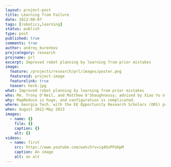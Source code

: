 ```yaml
---
layout: project-post
title: Learning from Failure
date: 2013-08-07
tags: [robotics,learning]
status: publish
type: post
published: true
comments: true
author: andrey_kurenkov
projcategory: research
projname: prl
excerpt: Improved robot planning by learning from prior mistakes
image:
  feature: /projects/research/prl/images/poster.png
  featureid: project-image
  featurelink: true
  teaser: herb.jpg
what: Improved robot planning by learning from prior mistakes
who: Me, Trony O'Neil, and Matthew O'Shaughnessy; advised by Xiao Yu of the Parallel and Distributed Computing Lab
why: MapReduce is huge, and configuration is complicated. 
where: Georgia Tech, with the EE Opportunity Research Scholars (ORS) program
when: August 2012-May 2013
images:
  - name: {}
    file: {}
    caption: {}
    alt: {}
videos:
  - name: first
    src: https://www.youtube.com/watch?v=iq4DzPFGHpM
    caption: An image
    alt: an alt
---
```


